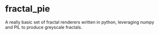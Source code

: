 # fractal_pie
A really basic set of fractal renderers written in python, leveraging numpy and PIL to produce greyscale fractals.
